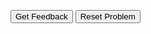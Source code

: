 

<div id="sortableTrash" class="sortable-code"></div> 
<div id="sortable" class="sortable-code"></div> 
<div style="clear:both;"></div> 
<p> 
    <input id="feedbackLink" value="Get Feedback" type="button" /> 
    <input id="newInstanceLink" value="Reset Problem" type="button" /> 
</p> 
<script type="text/javascript"> 
(function(){
  var initial = "days_since_rain = int(input(&quot;How many days since it rained? &quot;))\n" +
    "if days_since_rain &lt;= 2:\n" +
    "    print(&quot;The soil is still moist.&quot;)\n" +
    "    print(&quot;No need to water today!&quot;)\n" +
    "else:\n" +
    "    water_minutes = days_since_rain * 5\n" +
    "    print(f&quot;Water your garden for {water_minutes} minutes.&quot;)\n" +
    "else days_since_rain &gt; 2:#distractor\n" +
    "if days_since_rain =&gt; 2:#distractor\n" +
    "if days_since_rain &gt; 2:#distractor";
  var parsonsPuzzle = new ParsonsWidget({
    "sortableId": "sortable",
    "max_wrong_lines": 10,
    "grader": ParsonsWidget._graders.LineBasedGrader,
    "exec_limit": 2500,
    "can_indent": true,
    "x_indent": 50,
    "lang": "en",
    "show_feedback": true,
    "trashId": "sortableTrash"
  });
  parsonsPuzzle.init(initial);
  parsonsPuzzle.shuffleLines();
  $("#newInstanceLink").click(function(event){ 
      event.preventDefault(); 
      parsonsPuzzle.shuffleLines(); 
  }); 
  $("#feedbackLink").click(function(event){ 
      event.preventDefault(); 
      parsonsPuzzle.getFeedback(); 
  }); 
})(); 
</script>
